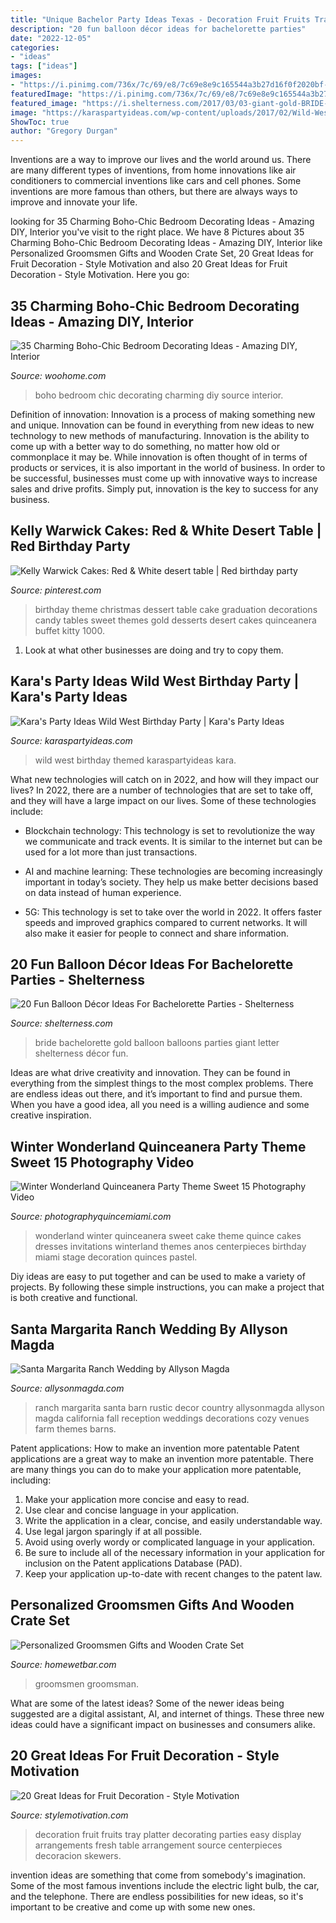 ```yaml
---
title: "Unique Bachelor Party Ideas Texas - Decoration Fruit Fruits Tray Platter Decorating Parties Easy Display Arrangements Fresh Table Arrangement Source Centerpieces Decoracion Skewers"
description: "20 fun balloon décor ideas for bachelorette parties"
date: "2022-12-05"
categories:
- "ideas"
tags: ["ideas"]
images:
- "https://i.pinimg.com/736x/7c/69/e8/7c69e8e9c165544a3b27d16f0f2020bf--red-cake-holiday-themes.jpg"
featuredImage: "https://i.pinimg.com/736x/7c/69/e8/7c69e8e9c165544a3b27d16f0f2020bf--red-cake-holiday-themes.jpg"
featured_image: "https://i.shelterness.com/2017/03/03-giant-gold-BRIDE-letter-balloons.jpg"
image: "https://karaspartyideas.com/wp-content/uploads/2017/02/Wild-West-Birthday-Party-via-Karas-Party-Ideas-KarasPartyIdeas.com18.jpg"
ShowToc: true
author: "Gregory Durgan"
---
```



Inventions are a way to improve our lives and the world around us. There are many different types of inventions, from home innovations like air conditioners to commercial inventions like cars and cell phones. Some inventions are more famous than others, but there are always ways to improve and innovate your life.

	

		
looking for 35 Charming Boho-Chic Bedroom Decorating Ideas - Amazing DIY, Interior you've visit to the right place. We have 8 Pictures about 35 Charming Boho-Chic Bedroom Decorating Ideas - Amazing DIY, Interior like Personalized Groomsmen Gifts and Wooden Crate Set, 20 Great Ideas for Fruit Decoration - Style Motivation and also 20 Great Ideas for Fruit Decoration - Style Motivation. Here you go:
		
    
## 35 Charming Boho-Chic Bedroom Decorating Ideas - Amazing DIY, Interior

<img loading=lazy src="https://www.woohome.com/wp-content/uploads/2014/05/charming-boho-bedroom-ideas-25.jpg" onerror="this.onerror=null;this.src='https://tse3.mm.bing.net/th?id=OIP.LOFs8_APgCIZx6pB3TCfXQHaLH&amp;pid=15.1';" alt="35 Charming Boho-Chic Bedroom Decorating Ideas - Amazing DIY, Interior">

_Source: woohome.com_

>boho bedroom chic decorating charming diy source interior. 

	

Definition of innovation:
Innovation is a process of making something new and unique. Innovation can be found in everything from new ideas to new technology to new methods of manufacturing. Innovation is the ability to come up with a better way to do something, no matter how old or commonplace it may be.
While innovation is often thought of in terms of products or services, it is also important in the world of business. In order to be successful, businesses must come up with innovative ways to increase sales and drive profits. Simply put, innovation is the key to success for any business.

    
## Kelly Warwick Cakes: Red &amp; White Desert Table | Red Birthday Party

<img loading=lazy src="https://i.pinimg.com/736x/7c/69/e8/7c69e8e9c165544a3b27d16f0f2020bf--red-cake-holiday-themes.jpg" onerror="this.onerror=null;this.src='https://tse3.mm.bing.net/th?id=OIP.OkviRTL5bkhsCjOjtPhzZwHaJ6&amp;pid=15.1';" alt="Kelly Warwick Cakes: Red &amp; White desert table | Red birthday party">

_Source: pinterest.com_

>birthday theme christmas dessert table cake graduation decorations candy tables sweet themes gold desserts desert cakes quinceanera buffet kitty 1000. 

	

1. Look at what other businesses are doing and try to copy them.

    
## Kara&#039;s Party Ideas Wild West Birthday Party | Kara&#039;s Party Ideas

<img loading=lazy src="https://karaspartyideas.com/wp-content/uploads/2017/02/Wild-West-Birthday-Party-via-Karas-Party-Ideas-KarasPartyIdeas.com18.jpg" onerror="this.onerror=null;this.src='https://tse1.mm.bing.net/th?id=OIP.3wJf8xBXrs8S7mmB9HHuvAHaNz&amp;pid=15.1';" alt="Kara&#039;s Party Ideas Wild West Birthday Party | Kara&#039;s Party Ideas">

_Source: karaspartyideas.com_

>wild west birthday themed karaspartyideas kara. 

	

What new technologies will catch on in 2022, and how will they impact our lives?
In 2022, there are a number of technologies that are set to take off, and they will have a large impact on our lives. Some of these technologies include: 
- Blockchain technology: This technology is set to revolutionize the way we communicate and track events. It is similar to the internet but can be used for a lot more than just transactions. 

- AI and machine learning: These technologies are becoming increasingly important in today’s society. They help us make better decisions based on data instead of human experience. 

- 5G: This technology is set to take over the world in 2022. It offers faster speeds and improved graphics compared to current networks. It will also make it easier for people to connect and share information.

    
## 20 Fun Balloon Décor Ideas For Bachelorette Parties - Shelterness

<img loading=lazy src="https://i.shelterness.com/2017/03/03-giant-gold-BRIDE-letter-balloons.jpg" onerror="this.onerror=null;this.src='https://tse4.mm.bing.net/th?id=OIP.sfk1HUHqnRSvC5nul7wgzwHaMa&amp;pid=15.1';" alt="20 Fun Balloon Décor Ideas For Bachelorette Parties - Shelterness">

_Source: shelterness.com_

>bride bachelorette gold balloon balloons parties giant letter shelterness décor fun. 

	

Ideas are what drive creativity and innovation. They can be found in everything from the simplest things to the most complex problems. There are endless ideas out there, and it’s important to find and pursue them. When you have a good idea, all you need is a willing audience and some creative inspiration.

    
## Winter Wonderland Quinceanera Party Theme Sweet 15 Photography Video

<img loading=lazy src="https://nebula.wsimg.com/7419ec0722e2a799d3aabb566c89c517?AccessKeyId=C5BA2EB021189953095D&amp;disposition=0&amp;alloworigin=1" onerror="this.onerror=null;this.src='https://tse4.mm.bing.net/th?id=OIP.w8xwaa5JNQIF7XEYackALAHaJQ&amp;pid=15.1';" alt="Winter Wonderland Quinceanera Party Theme Sweet 15 Photography Video">

_Source: photographyquincemiami.com_

>wonderland winter quinceanera sweet cake theme quince cakes dresses invitations winterland themes anos centerpieces birthday miami stage decoration quinces pastel. 

	

Diy ideas are easy to put together and can be used to make a variety of projects. By following these simple instructions, you can make a project that is both creative and functional.

    
## Santa Margarita Ranch Wedding By Allyson Magda

<img loading=lazy src="http://allysonmagda.com/allysonmagdawp/wp-content/uploads/2014/12/santa-margarita-ranch-wedding-013.jpg" onerror="this.onerror=null;this.src='https://tse2.mm.bing.net/th?id=OIP.AVmCVIpGXX69-f5HDSSfDQHaLH&amp;pid=15.1';" alt="Santa Margarita Ranch Wedding by Allyson Magda">

_Source: allysonmagda.com_

>ranch margarita santa barn rustic decor country allysonmagda allyson magda california fall reception weddings decorations cozy venues farm themes barns. 

	

Patent applications: How to make an invention more patentable
Patent applications are a great way to make an invention more patentable. There are many things you can do to make your application more patentable, including: 
1. Make your application more concise and easy to read.
2. Use clear and concise language in your application. 
3. Write the application in a clear, concise, and easily understandable way. 
4. Use legal jargon sparingly if at all possible. 
5. Avoid using overly wordy or complicated language in your application. 
6. Be sure to include all of the necessary information in your application for inclusion on the Patent applications Database (PAD). 
7. Keep your application up-to-date with recent changes to the patent law.

    
## Personalized Groomsmen Gifts And Wooden Crate Set

<img loading=lazy src="https://www.homewetbar.com/media/catalog/product/cache/265d7bf611d39b8f80e93d32d7319b33/7/1/7104-groomsman-3-line-text-blackout-flask-square-box-set.jpg" onerror="this.onerror=null;this.src='https://tse1.mm.bing.net/th?id=OIP.YSg1ReIwriWaWWnz-YWenAHaHa&amp;pid=15.1';" alt="Personalized Groomsmen Gifts and Wooden Crate Set">

_Source: homewetbar.com_

>groomsmen groomsman. 

	

What are some of the latest ideas?
Some of the newer ideas being suggested are a digital assistant, AI, and internet of things. These three new ideas could have a significant impact on businesses and consumers alike.

    
## 20 Great Ideas For Fruit Decoration - Style Motivation

<img loading=lazy src="http://www.stylemotivation.com/wp-content/uploads/2013/07/Ideas-for-Fruit-decoration-5-620x620.jpg" onerror="this.onerror=null;this.src='https://tse2.mm.bing.net/th?id=OIP.x5K-tlrwOPwF5tW52yacEQHaHa&amp;pid=15.1';" alt="20 Great Ideas for Fruit Decoration - Style Motivation">

_Source: stylemotivation.com_

>decoration fruit fruits tray platter decorating parties easy display arrangements fresh table arrangement source centerpieces decoracion skewers. 

	

invention ideas are something that come from somebody's imagination. Some of the most famous inventions include the electric light bulb, the car, and the telephone. There are endless possibilities for new ideas, so it's important to be creative and come up with some new ones.

